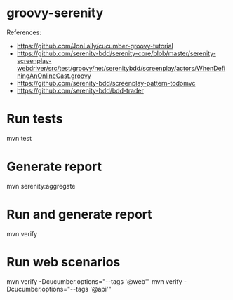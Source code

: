 # groovy-serenity

References: <br>
- https://github.com/JonLally/cucumber-groovy-tutorial <br>
- https://github.com/serenity-bdd/serenity-core/blob/master/serenity-screenplay-webdriver/src/test/groovy/net/serenitybdd/screenplay/actors/WhenDefiningAnOnlineCast.groovy
- https://github.com/serenity-bdd/screenplay-pattern-todomvc
- https://github.com/serenity-bdd/bdd-trader

# Run tests
mvn test

# Generate report
mvn serenity:aggregate

# Run and generate report
mvn verify

# Run web scenarios
mvn verify -Dcucumber.options="--tags '@web'"
mvn verify -Dcucumber.options="--tags '@api'"



